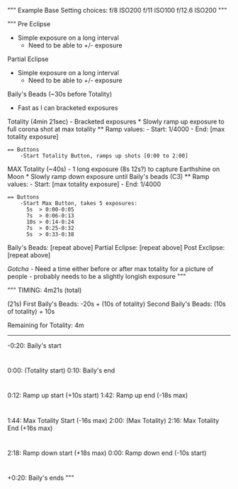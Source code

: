 
"""
Example Base Setting choices:
f/8 ISO200
f/11 ISO100
f/12.6 ISO200
"""

"""
Pre Eclipse
  - Simple exposure on a long interval
    * Need to be able to +/- exposure

Partial Eclipse
  - Simple exposure on a long interval
    * Need to be able to +/- exposure

Baily's Beads (~30s before Totality)
  - Fast as I can bracketed exposures

Totality (4min 21sec)
    - Bracketed exposures
    * Slowly ramp up exposure to full corona shot at max totality
    ** Ramp values:
        - Start: 1/4000
        - End: [max totality exposure]

    == Buttons
        -Start Totality Button, ramps up shots [0:00 to 2:00]

    
MAX Totality (~40s)
    - 1 long exposure (8s 12s?) to capture Earthshine on Moon
    * Slowly ramp down exposure until Baily's beads (C3)
    ** Ramp values:
        - Start: [max totality exposure]
        - End: 1/4000
    
    == Buttons
        -Start Max Button, takes 5 exposures:
          5s  > 0:00-0:05
          7s  > 0:06-0:13
          10s > 0:14-0:24
          7s  > 0:25-0:32
          5s  > 0:33-0:38

Baily's Beads: [repeat above]
Partial Eclipse: [repeat above]
Post Exclipse: [repeat above]

*Gotcha* - Need a time either before or after max totality for a picture of people
          - probably needs to be a slightly longish exposure
"""

"""
TIMING: 4m21s (total)

(21s)
First Baily's Beads: -20s + (10s of totality)
Second Baily's Beads: (10s of totality) + 10s

Remaining for Totality: 4m

-----
-0:20: Baily's start
 #
 0:00: (Totality start)
 0:10: Baily's end
 #
 0:12: Ramp up start      (+10s start)
 1:42: Ramp up end        (-18s max)
 #
 1:44: Max Totality Start (-16s max)
 2:00: (Max Totality)
 2:16: Max Totality End   (+16s max)
 #
 2:18: Ramp down start    (+18s max)
 0:00: Ramp down end      (-10s start)
 #
+0:20: Baily's ends
"""
